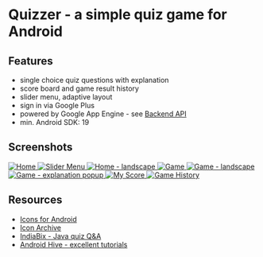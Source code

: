 Quizzer - a simple quiz game for Android
========================================

Features
--------
* single choice quiz questions with explanation
* score board and game result history
* slider menu, adaptive layout
* sign in via Google Plus
* powered by Google App Engine - see [Backend API](https://github.com/zezutom/quizzer-gae)
* min. Android SDK: 19

Screenshots
-----------
<a href="https://github.com/zezutom/zezutom.github.io/blob/master/img/quizzer-android/home.png" target="_blank">
<img border="0" alt="Home" src="https://github.com/zezutom/zezutom.github.io/blob/master/img/quizzer-android/thumbnails/home.png">
</a>
<a href="https://github.com/zezutom/zezutom.github.io/blob/master/img/quizzer-android/slider_menu.png" target="_blank">
<img border="0" alt="Slider Menu" src="https://github.com/zezutom/zezutom.github.io/blob/master/img/quizzer-android/thumbnails/slider_menu.png">
</a>
<a href="https://github.com/zezutom/zezutom.github.io/blob/master/img/quizzer-android/home_landscape.png" target="_blank">
<img border="0" alt="Home - landscape" src="https://github.com/zezutom/zezutom.github.io/blob/master/img/quizzer-android/thumbnails/home_landscape.png">
</a>
<a href="https://github.com/zezutom/zezutom.github.io/blob/master/img/quizzer-android/game.png" target="_blank">
<img border="0" alt="Game" src="https://github.com/zezutom/zezutom.github.io/blob/master/img/quizzer-android/thumbnails/game.png">
</a>
<a href="https://github.com/zezutom/zezutom.github.io/blob/master/img/quizzer-android/game_landscape.png" target="_blank">
<img border="0" alt="Game - landscape" src="https://github.com/zezutom/zezutom.github.io/blob/master/img/quizzer-android/thumbnails/game_landscape.png">
</a>
<a href="https://github.com/zezutom/zezutom.github.io/blob/master/img/quizzer-android/game_explanation_popup.png" target="_blank">
<img border="0" alt="Game - explanation popup" src="https://github.com/zezutom/zezutom.github.io/blob/master/img/quizzer-android/thumbnails/game_explanation_popup.png">
</a>
<a href="https://github.com/zezutom/zezutom.github.io/blob/master/img/quizzer-android/my_score.png" target="_blank">
<img border="0" alt="My Score" src="https://github.com/zezutom/zezutom.github.io/blob/master/img/quizzer-android/thumbnails/my_score.png">
</a>
<a href="https://github.com/zezutom/zezutom.github.io/blob/master/img/quizzer-android/game_results.png" target="_blank">
<img border="0" alt="Game History" src="https://github.com/zezutom/zezutom.github.io/blob/master/img/quizzer-android/thumbnails/game_results.png">
</a>

Resources
---------
 * [Icons for Android](http://www.icons4android.com)
 * [Icon Archive](http://www.iconarchive.com)
 * [IndiaBix - Java quiz Q&A](http://www.indiabix.com/java-programming/questions-and-answers/)
 * [Android Hive - excellent tutorials](http://www.androidhive.info/)


